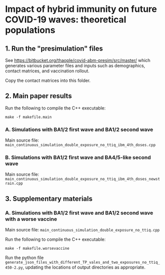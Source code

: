 # Impact of hybrid immunity on future COVID-19 waves: theoretical populations 

## 1. Run the "presimulation" files 

See https://bitbucket.org/thaople/covid-abm-presim/src/master/ which generates various parameter files and inputs such as demographics, contact matrices, and vaccination rollout.

Copy the contact matrices into this folder.

## 2. Main paper results

Run the following to compile the C++ executable: 

`make -f makefile.main`

### A. Simulations with BA1/2 first wave and BA1/2 second wave

Main source file: `main_continuous_simulation_double_exposure_no_ttiq_ibm_4th_doses.cpp`


### B. Simulations with BA1/2 first wave and BA4/5-like second wave

Main source file: `main_continuous_simulation_double_exposure_no_ttiq_ibm_4th_doses_newstrain.cpp`


## 3. Supplementary materials

### A. Simulations with BA1/2 first wave and BA1/2 second wave with a worse vaccine

Main source file: `main_continuous_simulation_double_exposure_no_ttiq.cpp`

Run the following to compile the C++ executable: 

`make -f makefile.worsevaccine`

Run the python file `generate_json_files_with_different_TP_vales_and_two_exposures_no_ttiq_450-2.py`, updating the locations of output directories as appropriate. 